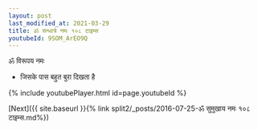 ```yaml
---
layout: post
last_modified_at: 2021-03-29
title: ॐ सन्धात्रे नमः १०८ टाइम्स
youtubeId: 9SOM_ArEO9Q
---
```

 
 
 ॐ विरूपय नमः  
 
 -  जिसके पास बहुत बुरा दिखता है 
 
  
 
  
 
 
 
 
 
 


{% include youtubePlayer.html id=page.youtubeId %}
 
[Next]({{ site.baseurl }}{% link  split2/_posts/2016-07-25-ॐ सुमुखाय नमः १०८ टाइम्स.md%})
 

